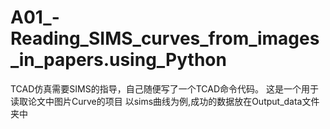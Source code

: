 # A01_-Reading_SIMS_curves_from_images_in_papers.using_Python
TCAD仿真需要SIMS的指导，自己随便写了一个TCAD命令代码。
这是一个用于读取论文中图片Curve的项目
以sims曲线为例,成功的数据放在Output_data文件夹中